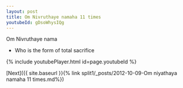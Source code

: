 ```yaml
---
layout: post
title: Om Nivruthaye namaha 11 times
youtubeId: gDsoWhysIQg
---
```

 
 
Om Nivruthaye nama 
 
 -  Who is the form of total sacrifice 
 
  
 
  
 
 
 
 
 
 


{% include youtubePlayer.html id=page.youtubeId %}
 
[Next]({{ site.baseurl }}{% link  split1/_posts/2012-10-09-Om niyathaya namaha 11 times.md%})
 
